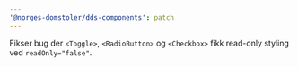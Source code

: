 ```yaml
---
'@norges-domstoler/dds-components': patch
---
```


Fikser bug der `<Toggle>`, `<RadioButton>` og `<Checkbox>` fikk read-only styling ved `readOnly="false"`.
